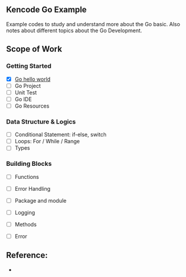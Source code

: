 Kencode Go Example
----------------------

Example codes to study and understand more about the Go basic. Also notes about different topics about the Go Development.

## Scope of Work 
### Getting Started
- [x] [Go hello world](helloworld/) 
- [ ] Go Project 
- [ ] Unit Test 
- [ ] Go IDE 
- [ ] Go Resources

### Data Structure & Logics
- [ ] Conditional Statement:  if-else, switch
- [ ] Loops: For / While / Range 
- [ ] Types 

### Building Blocks
- [ ] Functions 
- [ ] Error Handling 
- [ ] Package and module 
- [ ] Logging 
- [ ] Methods
- [ ] Error     
  



## Reference:
- 